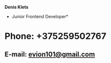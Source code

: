 **Denis Klets**
* Junior Frontend Developer*
# Phone: +375259502767 #
## E-mail: evion101@gmail.com ##
